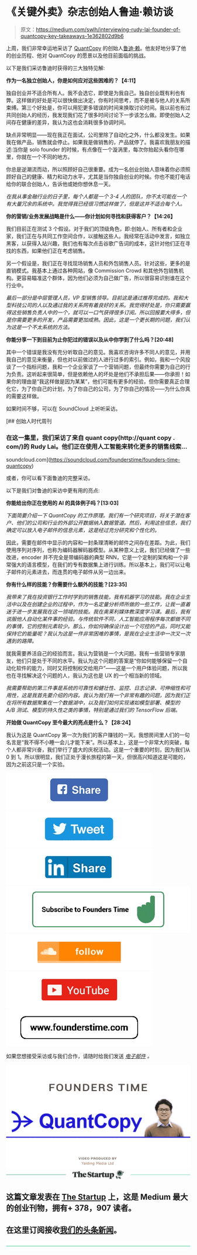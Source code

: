 # 《关键外卖》杂志创始人鲁迪·赖访谈

> 原文：<https://medium.com/swlh/interviewing-rudy-lai-founder-of-quantcopy-key-takeaways-1e362802d9b6>

上周，我们非常幸运地采访了 [QuantCopy](https://www.quantcopy.com/) 的创始人[鲁迪·赖](https://www.linkedin.com/in/rudolflai/)。他友好地分享了他的创业历程、他对 QuantCopy 的愿景以及他目前面临的挑战。

以下是我们采访鲁迪时获得的三大独特见解:

**作为一名独立创始人，你是如何应对这些困难的？【4:11】**

独自创业并不适合所有人。我不会选它，即使是为我自己。独自创业既有利也有弊。这样做的好处是可以很快做出决定，你有时间思考，而不是被与他人的关系所束缚。第三个好处是，你可以用犯更多错误的时间来换取讨论时间。我以前也有过共同创始人的经历，我发现我们花了很多时间讨论下一步该怎么做。即使创始人之间存在健康的差异，我认为这也会消耗很多协调时间。

缺点非常明显——现在我正在面试，公司里除了自动化之外，什么都没发生。如果我在做产品，销售就会停止。如果我是做销售的，产品就停了。我喜欢我朋友的描述:当你是 solo founder 的时候，有点像在一个漩涡里，每次你抬起头看你在哪里，你就在一个不同的地方。

你总是逆潮流而动，所以照顾好自己很重要。成为一名创业创始人意味着你必须照顾好自己的健康、精力和动力水平，尤其是当你独自创业的时候。你也不能打电话给你的联合创始人，告诉他或她你想休息一天。

*在我从事金融行业的日子里，每个人都是一个 3-4 人的团队，你不太可能在一个有大量冗余的系统中。我觉得我已经很习惯这样做了，但是这并不适合每个人。*

**你的营销/业务发展战略是什么——你计划如何寻找和获得客户？【14:26】**

我们目前正在测试 3 个假设。对于我们的顶级角色，即:创始人、所有者和企业家，我们正在与共同工作空间合作，以接触这些人。我经常在活动中发言，如独立黑客，以获得入站兴趣，我们也有每次点击谷歌广告词的成本，这针对他们正在寻找的东西，如果他们正在考虑销售。

另一个假设是，我们正在寻找现场销售人员和外包销售人员。针对这些，更多的是直销模式。我基本上通过各种网站，像 Commission Crowd 和其他外包销售机构。更容易瞄准这个群体，因为他们必须为自己做广告，所以很容易识别谁在这个行业中。

*最后一部分是中层管理人员，VP 型销售领导。目前这是通过推荐完成的。我和大型科技公司的人以及通过我的关系网有着良好的关系。我觉得好处是，你只需要赢得这些销售负责人中的一个，就可以一口气获得很多订阅。所以回报要大得多，但是你需要更多的开发，产品需要更加成熟。因此，这是一个更长期的问题，我们认为这是一个不太系统的方法。*

**你能分享一下到目前为止你犯过的错误以及从中你学到了什么吗？[20:48]**

其中一个错误是我没有充分听取自己的意见。我喜欢咨询许多不同人的意见，并用我自己的意见来衡量，但也对以前做过的人进行过多的索引。例如，我和一个风投谈了一个指标问题，我和一个企业家谈了一个营销问题，但最终你需要为自己的行为负责。这听起来很简单，但是依赖他人的坏处是他们不承担后果——你承担！如果你的理由是“我这样做是因为某某”，他们可能有更多的经验，但你需要真正合理化它，为了你自己的计划，为了你自己的公司，为了你自己的情况——为什么你真的需要这样做。

如果时间不够，可以在 SoundCloud 上听听采访。

[](https://soundcloud.com/founderstime/founders-time-quantcopy) [## 创始人时代周刊

### 在这一集里，我们采访了来自 quant copy(http://quant copy . com/)的 Rudy Lai。他们正在使用人工智能来转化更多的销售线索…

soundcloud.com](https://soundcloud.com/founderstime/founders-time-quantcopy) 

或者，你可以看下面鲁迪的完整采访。

以下是我们对鲁迪的采访中更有用的亮点:

**你能给出你正在使用的 AI 的具体例子吗？[13:03]**

*下面简要介绍一下 QuantCopy 的工作原理。我们有一个研究项目，将关于潜在客户、他们的公司和行业的外部公开数据纳入数据管道。然后，利用这些信息，我们确定可以放入电子邮件的信息元素，这是经过充分研究和个性化的。*

因此，需要在邮件中显示的内容和一封条理清晰的邮件之间存在差距。为此，我们使用序列对序列，也称为编码器解码器模型。从某种意义上说，我们已经做了一些改进，encoder 并不完全是带编码器的典型 RNN，它是一个定制的架构和一个非常强大的语言模型，在我们的专有数据集上进行训练。所以基本上，我们可以让电子邮件的元素进去，而连贯的电子邮件从另一边出来。

**你有什么样的技能？你需要什么额外的技能？[23:35]**

*我带来了我在投资银行工作时学到的销售技能，我有机器学习的技能。我在企业生活中以及在创建企业的过程中，作为一名定量分析师所做的一些工作，让我一直着迷于进一步发展我在这一领域的技能。我在奥莱利媒体教深度学习课。最后，我有说服他人自动化某件事的经验。与传统软件不同，人工智能应用程序每次都做不同的事情，它的控制元素较少。那么，你如何确保设计出一个可控的产品，同时又能保持它的能量呢？我认为这是一件非常困难的事情，是我在企业生活中一次又一次遇到的路障。*

就我需要养活自己的经验而言。我认为营销是一个大问题。我有一些营销专家朋友，他们只是处于不同的水平。我认为这个问题的答案是“你如何能够保留一个自动化软件的能力，同时又将控制权交给用户”——这是一个用户体验问题，所以我也在寻找解决这个问题的人，我认为这也是 UX 的一个相当新的领域。

*我需要帮助的第三件事是系统的可靠性和健壮性、监控、日志记录、可伸缩性和可用性，这是我首先要介绍的内容。我认为我们有一个非常有趣的问题，因为我们正在将所有数据聚集在一个数据湖中，以及我们如何实现诸如模型部署、模型的 A/B 测试、模型的持久性之类的事情，特别是通过我们的 TensorFlow 后端。*

**开始做 QuantCopy 至今最大的亮点是什么？【28:24】**

我认为这是 QuantCopy 第一次为我们的客户赚钱的一天。我想房间里人们的一句名言是“我不得不小睡一会儿才能下来”。所以基本上，这是一个非常大的突破，每个人都非常兴奋，我们举行了盛大的庆祝活动。这是一个重要的时刻，因为我们从 0 到 1。所以很明显，我们正处于漫长旅程的第一天，但很高兴知道这是可能的，因为之前这只是一个实验。

[![](img/5f046f181cf8b1f2571d4738103980bc.png)](https://www.facebook.com/sharer/sharer.php?u=https%3A%2F%2Fmedium.com%2Fswlh%2Finterviewing-rudy-lai-founder-of-quantcopy-key-takeaways-1e362802d9b6)[![](img/5524fda665280ae22af34a6770b92ac2.png)](https://twitter.com/intent/tweet?text=%22Interview%20with%20%40RudolfLai%20founder%20of%20%40quantcopy%22%20%40FoundersTime%20%23MachineLearning%20%23ArtificialIntelligence%20%23Startups%20https%3A%2F%2Fmedium.com%2Fswlh%2Finterviewing-rudy-lai-founder-of-quantcopy-key-takeaways-1e362802d9b6)[![](img/2ecc070b52797a6a3134511500d58257.png)](https://www.linkedin.com/sharing/share-offsite/?url=https%3A%2F%2Fmedium.com%2Fswlh%2Finterviewing-rudy-lai-founder-of-quantcopy-key-takeaways-1e362802d9b6)[![](img/ba1418c337d7ebcf0b570b467c9b2ab3.png)](http://eepurl.com/dyZx6j)[![](img/434c3acff2a5450537bcd562ba3d31c8.png)](https://soundcloud.com/founderstime)[![](img/e832c60a6e03c4c70e633d13a8312221.png)](https://www.youtube.com/channel/UCIsVp0vSuIGbTyZsA_Bjtkg)[![](img/ad317442cec765906b2722fa856a36e4.png)](http://founderstime.com/)

如果您想接受采访或与我们合作，请随时给我们发送 [*电子邮件*](mailto:info@founderstime.com?Subject=Founders%20Time) *。*

![](img/03bfae1a3ceb3540dfea7ef572e736db.png)[![](img/308a8d84fb9b2fab43d66c117fcc4bb4.png)](https://medium.com/swlh)

## 这篇文章发表在 [The Startup](https://medium.com/swlh) 上，这是 Medium 最大的创业刊物，拥有+ 378，907 读者。

## 在这里订阅接收[我们的头条新闻](http://growthsupply.com/the-startup-newsletter/)。

[![](img/b0164736ea17a63403e660de5dedf91a.png)](https://medium.com/swlh)